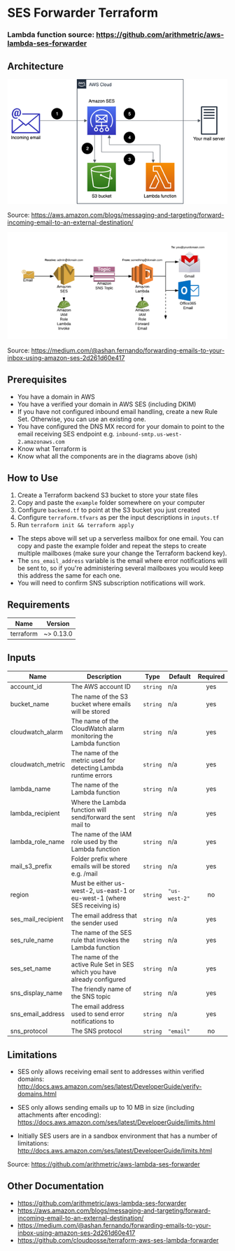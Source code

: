 # SES Forwarder Terraform

### Lambda function source: https://github.com/arithmetric/aws-lambda-ses-forwarder

## Architecture

![alt text](images/architecture.png)

Source: https://aws.amazon.com/blogs/messaging-and-targeting/forward-incoming-email-to-an-external-destination/

![alt text](images/architecture2.png)

Source: https://medium.com/@ashan.fernando/forwarding-emails-to-your-inbox-using-amazon-ses-2d261d60e417

## Prerequisites

* You have a domain in AWS
* You have a verified your domain in AWS SES (including DKIM)
* If you have not configured inbound email handling, create a new Rule Set. Otherwise, you can use an existing one.
* You have configured the DNS MX record for your domain to point to the email receiving SES endpoint e.g. `inbound-smtp.us-west-2.amazonaws.com`
* Know what Terraform is
* Know what all the components are in the diagrams above (ish)

## How to Use

1. Create a Terraform backend S3 bucket to store your state files
2. Copy and paste the `example` folder somewhere on your computer
3. Configure `backend.tf` to point at the S3 bucket you just created
4. Configure `terraform.tfvars` as per the input descriptions in `inputs.tf`
5.  Run `terraform init && terraform apply`

* The steps above will set up a serverless mailbox for one email. You can copy and paste the example folder and repeat the steps to create multiple mailboxes (make sure your change the Terraform backend key).
* The `sns_email_address` variable is the email where error notifications will be sent to, so if you're administering several mailboxes you would keep this address the same for each one.
* You will need to confirm SNS subscription notifications will work.

## Requirements

| Name | Version |
|------|---------|
| terraform | ~> 0.13.0 |

## Inputs

| Name | Description | Type | Default | Required |
|------|-------------|------|---------|:--------:|
| account\_id | The AWS account ID | `string` | n/a | yes |
| bucket\_name | The name of the S3 bucket where emails will be stored | `string` | n/a | yes |
| cloudwatch\_alarm | The name of the CloudWatch alarm monitoring the Lambda function | `string` | n/a | yes |
| cloudwatch\_metric | The name of the metric used for detecting Lambda runtime errors | `string` | n/a | yes |
| lambda\_name | The name of the Lambda function | `string` | n/a | yes |
| lambda\_recipient | Where the Lambda function will send/forward the sent mail to | `string` | n/a | yes |
| lambda\_role\_name | The name of the IAM role used by the Lambda function | `string` | n/a | yes |
| mail\_s3\_prefix | Folder prefix where emails will be stored e.g. /mail | `string` | n/a | yes |
| region | Must be either us-west-2, us-east-1 or eu-west-1 (where SES receiving is) | `string` | `"us-west-2"` | no |
| ses\_mail\_recipient | The email address that the sender used | `string` | n/a | yes |
| ses\_rule\_name | The name of the SES rule that invokes the Lambda function | `string` | n/a | yes |
| ses\_set\_name | The name of the active Rule Set in SES which you have already configured | `string` | n/a | yes |
| sns\_display\_name | The friendly name of the SNS topic | `string` | n/a | yes |
| sns\_email\_address | The email address used to send error notifications to | `string` | n/a | yes |
| sns\_protocol | The SNS protocol | `string` | `"email"` | no |

## Limitations

* SES only allows receiving email sent to addresses within verified domains: http://docs.aws.amazon.com/ses/latest/DeveloperGuide/verify-domains.html

* SES only allows sending emails up to 10 MB in size (including attachments after encoding): https://docs.aws.amazon.com/ses/latest/DeveloperGuide/limits.html

* Initially SES users are in a sandbox environment that has a number of limitations: http://docs.aws.amazon.com/ses/latest/DeveloperGuide/limits.html

Source: https://github.com/arithmetric/aws-lambda-ses-forwarder

## Other Documentation

* https://github.com/arithmetric/aws-lambda-ses-forwarder
* https://aws.amazon.com/blogs/messaging-and-targeting/forward-incoming-email-to-an-external-destination/
* https://medium.com/@ashan.fernando/forwarding-emails-to-your-inbox-using-amazon-ses-2d261d60e417
* https://github.com/cloudposse/terraform-aws-ses-lambda-forwarder
